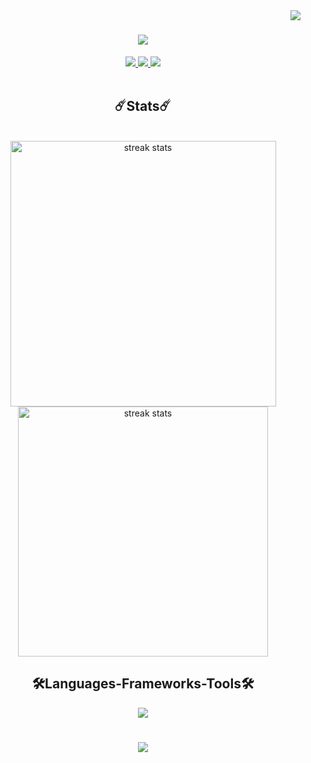 <img align = "right" src = "https://visitor-badge.laobi.icu/badge?page_id=EduardoAVS.EduardoAVS" />

<h1 align="center">
    <img src = "https://readme-typing-svg.herokuapp.com/?font=Righteous&size=35&center=true&vCenter=true&width=500&hight=70&duration=4000&lines=Hi+There!+👋;+I'm+Eduardo+Araújo!;" />
</h1>

<div align="center">
    <a href = "https://www.linkedin.com/in/eduardo-ara%C3%BAjo-19a906280/" target="_blank">
        <img src="https://img.shields.io/badge/LinkedIn-0077B5?style=for-the-badge&logo=linkedin&logoColor=white" target = "_blank" />
    </a>
    <a href = "mailto:eduuardo612@gmail.com" target="_blank">
        <img src="https://img.shields.io/badge/Gmail-D14836?style=for-the-badge&logo=gmail&logoColor=white" target = "_blank" />
    </a>
    <a href = "https://leetcode.com/EduardoAVS/" target="_blank">
        <img src="https://img.shields.io/badge/-LeetCode-FFA116?style=for-the-badge&logo=LeetCode&logoColor=black" target = "_blank" />
    </a>
    
</div><br/>

<h2 align="center"> ☄️Stats☄️</h2>
<br>

<div align="center">
    <img width=425 src="https://streak-stats.demolab.com/?user=EduardoAVS&count_private=true&theme=react&border_radius=10" alt="streak stats"/>
    <img width=400 src="https://github-readme-stats.vercel.app/api?username=EduardoAVS&show_icons=true&theme=react&border_radius=10" alt="streak stats"/>
</div>



<h2 align="center">🛠️Languages-Frameworks-Tools🛠️</h2>

<p align="center">
  <a href="https://skillicons.dev">
    <img src="https://skillicons.dev/icons?i=java,cpp,c,py,mysql,js,css,html,github,vscode" />
  </a>
</p>

<h1 align="center">
    <img src = "https://readme-typing-svg.herokuapp.com/?font=Righteous&size=35&center=true&vCenter=true&width=500&hight=70&duration=5000&lines=Thanks+for+visiting🌎!;Contact+me+=);I'm+always+down+to+collab!" />
</h1>
